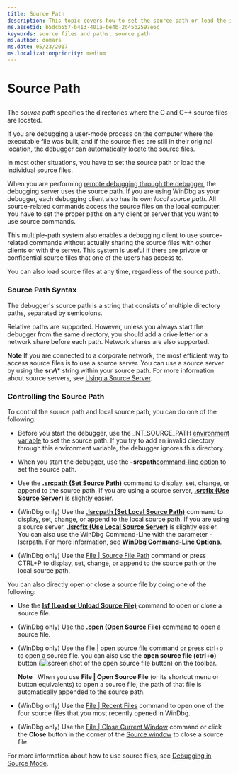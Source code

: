 ```yaml
---
title: Source Path
description: This topic covers how to set the source path or load the individual source files.
ms.assetid: b5dcb557-b413-401a-be4b-2d45b2597e6c
keywords: source files and paths, source path
ms.author: domars
ms.date: 05/23/2017
ms.localizationpriority: medium
---
```


# Source Path


## <span id="ddk_source_path_dbg"></span><span id="DDK_SOURCE_PATH_DBG"></span>


The *source path* specifies the directories where the C and C++ source files are located.

If you are debugging a user-mode process on the computer where the executable file was built, and if the source files are still in their original location, the debugger can automatically locate the source files.

In most other situations, you have to set the source path or load the individual source files.

When you are performing [remote debugging through the debugger](remote-debugging-through-the-debugger.md), the debugging server uses the source path. If you are using WinDbg as your debugger, each debugging client also has its own *local source path*. All source-related commands access the source files on the local computer. You have to set the proper paths on any client or server that you want to use source commands.

This multiple-path system also enables a debugging client to use source-related commands without actually sharing the source files with other clients or with the server. This system is useful if there are private or confidential source files that one of the users has access to.

You can also load source files at any time, regardless of the source path.

### <span id="source_path_syntax"></span><span id="SOURCE_PATH_SYNTAX"></span>Source Path Syntax

The debugger's source path is a string that consists of multiple directory paths, separated by semicolons.

Relative paths are supported. However, unless you always start the debugger from the same directory, you should add a drive letter or a network share before each path. Network shares are also supported.

**Note**   If you are connected to a corporate network, the most efficient way to access source files is to use a source server. You can use a source server by using the **srv\\*** string within your source path. For more information about source servers, see [Using a Source Server](using-a-source-server.md).

 

### <span id="controlling_the_source_path"></span><span id="CONTROLLING_THE_SOURCE_PATH"></span>Controlling the Source Path

To control the source path and local source path, you can do one of the following:

-   Before you start the debugger, use the \_NT\_SOURCE\_PATH [environment variable](environment-variables.md) to set the source path. If you try to add an invalid directory through this environment variable, the debugger ignores this directory.

-   When you start the debugger, use the **-srcpath**[command-line option](command-line-options.md) to set the source path.

-   Use the [**.srcpath (Set Source Path)**](-srcpath---lsrcpath--set-source-path-.md) command to display, set, change, or append to the source path. If you are using a source server, [**.srcfix (Use Source Server)**](-srcfix---lsrcfix--use-source-server-.md) is slightly easier.

-   (WinDbg only) Use the [**.lsrcpath (Set Local Source Path)**](-srcpath---lsrcpath--set-source-path-.md) command to display, set, change, or append to the local source path. If you are using a source server, [**.lsrcfix (Use Local Source Server)**](-srcfix---lsrcfix--use-source-server-.md) is slightly easier. You can also use the WinDbg Command-Line with the parameter -lscrpath. For more information, see [**WinDbg Command-Line Options**](windbg-command-line-options.md).

-   (WinDbg only) Use the [File | Source File Path](file---source-file-path.md) command or press CTRL+P to display, set, change, or append to the source path or the local source path.

You can also directly open or close a source file by doing one of the following:

-   Use the [**lsf (Load or Unload Source File)**](lsf--lsf---load-or-unload-source-file-.md) command to open or close a source file.

-   (WinDbg only) Use the [**.open (Open Source File)**](-open--open-source-file-.md) command to open a source file.

-   (WinDbg only) Use the [file | open source file](file---open-source-file.md) command or press ctrl+o to open a source file. you can also use the **open source file (ctrl+o)** button (![screen shot of the open source file button](images/tbopen.png)) on the toolbar.

    **Note**   When you use **File | Open Source File** (or its shortcut menu or button equivalents) to open a source file, the path of that file is automatically appended to the source path.

     

-   (WinDbg only) Use the [File | Recent Files](file---recent-files.md) command to open one of the four source files that you most recently opened in WinDbg.

-   (WinDbg only) Use the [File | Close Current Window](file---close-current-window.md) command or click the **Close** button in the corner of the [Source window](source-window.md) to close a source file.

For more information about how to use source files, see [Debugging in Source Mode](debugging-in-source-mode.md).

 

 





